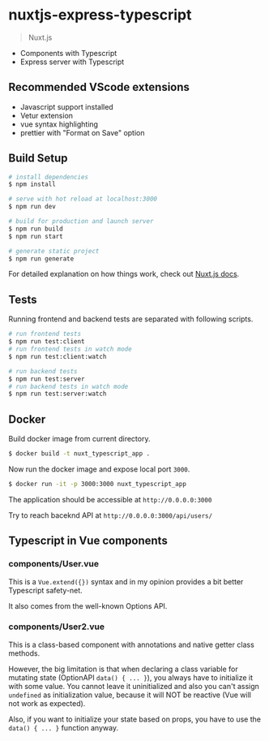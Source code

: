 # nuxtjs-express-typescript

> Nuxt.js

- Components with Typescript
- Express server with Typescript

## Recommended VScode extensions

- Javascript support installed
- Vetur extension
- vue syntax highlighting
- prettier with "Format on Save" option

## Build Setup

```bash
# install dependencies
$ npm install

# serve with hot reload at localhost:3000
$ npm run dev

# build for production and launch server
$ npm run build
$ npm run start

# generate static project
$ npm run generate
```

For detailed explanation on how things work, check out [Nuxt.js docs](https://nuxtjs.org).

## Tests

Running frontend and backend tests are separated with following scripts.

```bash
# run frontend tests
$ npm run test:client
# run frontend tests in watch mode
$ npm run test:client:watch

# run backend tests
$ npm run test:server
# run backend tests in watch mode
$ npm run test:server:watch
```

## Docker

Build docker image from current directory.

```bash
$ docker build -t nuxt_typescript_app .
```

Now run the docker image and expose local port `3000`.

```bash
$ docker run -it -p 3000:3000 nuxt_typescript_app
```

The application should be accessible at `http://0.0.0.0:3000`

Try to reach baceknd API at `http://0.0.0.0:3000/api/users/`

## Typescript in Vue components

### components/User.vue

This is a `Vue.extend({})` syntax and in my opinion provides a bit better Typescript safety-net.

It also comes from the well-known Options API.

### components/User2.vue

This is a class-based component with annotations and native getter class methods.

However, the big limitation is that when declaring a class variable for mutating state (OptionAPI `data() { ... }`), you always have to initialize it with some value. You cannot leave it uninitialized and also you can't assign `undefined` as initialization value, because it will NOT be reactive (Vue will not work as expected).

Also, if you want to initialize your state based on props, you have to use the `data() { ... }` function anyway.

